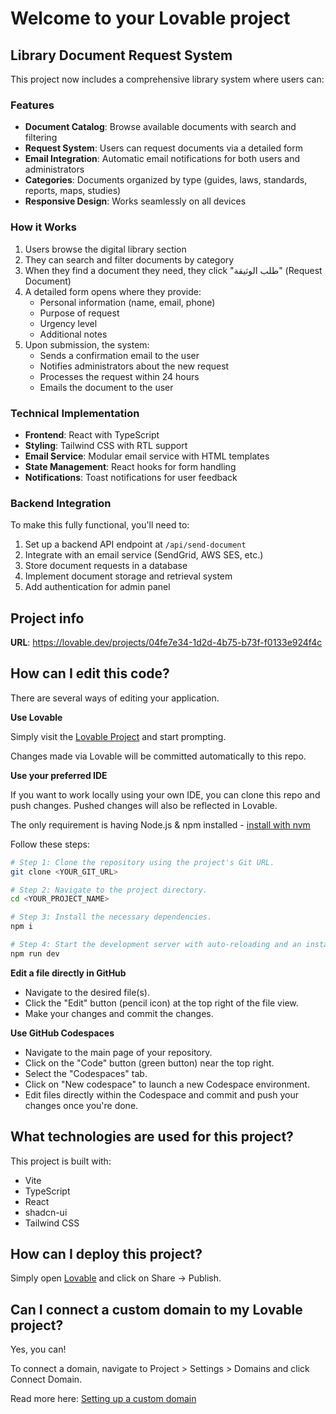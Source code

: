 # Welcome to your Lovable project

## Library Document Request System

This project now includes a comprehensive library system where users can:

### Features
- **Document Catalog**: Browse available documents with search and filtering
- **Request System**: Users can request documents via a detailed form
- **Email Integration**: Automatic email notifications for both users and administrators
- **Categories**: Documents organized by type (guides, laws, standards, reports, maps, studies)
- **Responsive Design**: Works seamlessly on all devices

### How it Works
1. Users browse the digital library section
2. They can search and filter documents by category
3. When they find a document they need, they click "طلب الوثيقة" (Request Document)
4. A detailed form opens where they provide:
   - Personal information (name, email, phone)
   - Purpose of request
   - Urgency level
   - Additional notes
5. Upon submission, the system:
   - Sends a confirmation email to the user
   - Notifies administrators about the new request
   - Processes the request within 24 hours
   - Emails the document to the user

### Technical Implementation
- **Frontend**: React with TypeScript
- **Styling**: Tailwind CSS with RTL support
- **Email Service**: Modular email service with HTML templates
- **State Management**: React hooks for form handling
- **Notifications**: Toast notifications for user feedback

### Backend Integration
To make this fully functional, you'll need to:
1. Set up a backend API endpoint at `/api/send-document`
2. Integrate with an email service (SendGrid, AWS SES, etc.)
3. Store document requests in a database
4. Implement document storage and retrieval system
5. Add authentication for admin panel

## Project info

**URL**: https://lovable.dev/projects/04fe7e34-1d2d-4b75-b73f-f0133e924f4c

## How can I edit this code?

There are several ways of editing your application.

**Use Lovable**

Simply visit the [Lovable Project](https://lovable.dev/projects/04fe7e34-1d2d-4b75-b73f-f0133e924f4c) and start prompting.

Changes made via Lovable will be committed automatically to this repo.

**Use your preferred IDE**

If you want to work locally using your own IDE, you can clone this repo and push changes. Pushed changes will also be reflected in Lovable.

The only requirement is having Node.js & npm installed - [install with nvm](https://github.com/nvm-sh/nvm#installing-and-updating)

Follow these steps:

```sh
# Step 1: Clone the repository using the project's Git URL.
git clone <YOUR_GIT_URL>

# Step 2: Navigate to the project directory.
cd <YOUR_PROJECT_NAME>

# Step 3: Install the necessary dependencies.
npm i

# Step 4: Start the development server with auto-reloading and an instant preview.
npm run dev
```

**Edit a file directly in GitHub**

- Navigate to the desired file(s).
- Click the "Edit" button (pencil icon) at the top right of the file view.
- Make your changes and commit the changes.

**Use GitHub Codespaces**

- Navigate to the main page of your repository.
- Click on the "Code" button (green button) near the top right.
- Select the "Codespaces" tab.
- Click on "New codespace" to launch a new Codespace environment.
- Edit files directly within the Codespace and commit and push your changes once you're done.

## What technologies are used for this project?

This project is built with:

- Vite
- TypeScript
- React
- shadcn-ui
- Tailwind CSS

## How can I deploy this project?

Simply open [Lovable](https://lovable.dev/projects/04fe7e34-1d2d-4b75-b73f-f0133e924f4c) and click on Share -> Publish.

## Can I connect a custom domain to my Lovable project?

Yes, you can!

To connect a domain, navigate to Project > Settings > Domains and click Connect Domain.

Read more here: [Setting up a custom domain](https://docs.lovable.dev/tips-tricks/custom-domain#step-by-step-guide)
